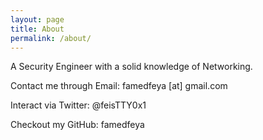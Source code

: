 ```yaml
---
layout: page
title: About
permalink: /about/
---
```


A Security Engineer with a solid knowledge of Networking.

Contact me through Email: famedfeya [at] gmail.com 

Interact via Twitter: @feisTTY0x1 

Checkout my GitHub: famedfeya
